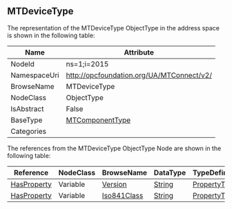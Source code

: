 <!-- objecttype -->
## MTDeviceType
  
<!-- end of text -->
The representation of the MTDeviceType ObjectType in the address space is shown in the following table:  

|Name|Attribute|
|---|---|
|NodeId|ns=1;i=2015|
|NamespaceUri|http://opcfoundation.org/UA/MTConnect/v2/|
|BrowseName|MTDeviceType|
|NodeClass|ObjectType|
|IsAbstract|False|
|BaseType|[MTComponentType](../../ObjectTypes/MTComponentType/readme.md)|
|Categories||

The references from the MTDeviceType ObjectType Node are shown in the following table:  

|Reference|NodeClass|BrowseName|DataType|TypeDefinition|ModellingRule|
|---|---|---|---|---|---|
|[HasProperty](../../../Core/ReferenceTypes/HasProperty/readme.md)|Variable|[Version](#Version)|[String](../../../Core/DataTypes/String/readme.md)|[PropertyType](../../../Core/VariableTypes/PropertyType/readme.md)|[Optional](../../../Core/Objects/Optional/readme.md)|
|[HasProperty](../../../Core/ReferenceTypes/HasProperty/readme.md)|Variable|[Iso841Class](#Iso841Class)|[String](../../../Core/DataTypes/String/readme.md)|[PropertyType](../../../Core/VariableTypes/PropertyType/readme.md)|[Optional](../../../Core/Objects/Optional/readme.md)|


